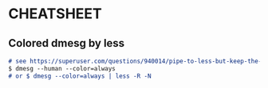 # CHEATSHEET

## Colored dmesg by less

```markdown
# see https://superuser.com/questions/940014/pipe-to-less-but-keep-the-highlighting
$ dmesg --human --color=always
# or $ dmesg --color=always | less -R -N
```
